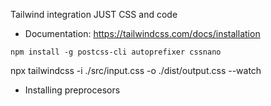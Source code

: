 Tailwind integration JUST CSS and code
- Documentation: https://tailwindcss.com/docs/installation
```
npm install -g postcss-cli autoprefixer cssnano 
```

npx tailwindcss -i ./src/input.css -o ./dist/output.css --watch

- Installing preprocesors